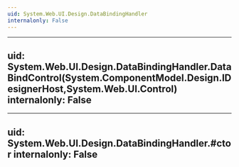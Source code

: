 ```yaml
---
uid: System.Web.UI.Design.DataBindingHandler
internalonly: False
---
```


---
uid: System.Web.UI.Design.DataBindingHandler.DataBindControl(System.ComponentModel.Design.IDesignerHost,System.Web.UI.Control)
internalonly: False
---

---
uid: System.Web.UI.Design.DataBindingHandler.#ctor
internalonly: False
---

